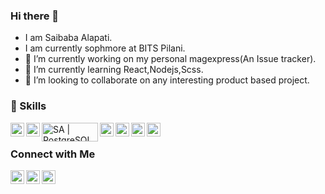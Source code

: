 ### Hi there 👋
- I am Saibaba Alapati.
- I am currently sophmore at BITS Pilani.
- 🔭 I’m currently working on my personal magexpress(An Issue tracker).
- 🌱 I’m currently learning React,Nodejs,Scss.
- 👯 I’m looking to collaborate on any interesting product based project.

### 🚀 Skills
<img align="left" alt="SA | React" width=22px src="https://www.vectorlogo.zone/logos/reactjs/reactjs-icon.svg">
<img align="left" alt="SA | MongoDB" width=22px src="https://www.vectorlogo.zone/logos/mongodb/mongodb-icon.svg">
<img align="left" alt="SA | PostgreSQL" height=30px width=90px src="https://www.vectorlogo.zone/logos/postgresql/postgresql-horizontal.svg">
<img align="left" alt="SA | Javascript" width=22px src="https://www.vectorlogo.zone/logos/javascript/javascript-icon.svg">
<img align="left" alt="SA | Typescript" width=22px src="https://www.vectorlogo.zone/logos/typescriptlang/typescriptlang-icon.svg">
<img align="left" alt="SA | Flutter" width=22px src="https://www.vectorlogo.zone/logos/flutterio/flutterio-icon.svg">
<img align="left" alt="SA | Dart" width=22px src="https://www.vectorlogo.zone/logos/dartlang/dartlang-icon.svg">
</p>
<br>

### Connect with Me

[<img align="left" alt="SA | G Mail" width=22px src="https://www.vectorlogo.zone/logos/gmail/gmail-icon.svg">](mailto:saibabaalapati19@gmail.com)
[<img align="left" alt="SA | Facebook" width=22px src="https://www.vectorlogo.zone/logos/facebook/facebook-icon.svg">](https://www.facebook.com/saibaba.alapati.3/)
[<img align="left" alt="SA | Linkedin" width=22px src="https://www.vectorlogo.zone/logos/linkedin/linkedin-icon.svg">](https://www.linkedin.com/in/saibaba-alapati-397697207/)
